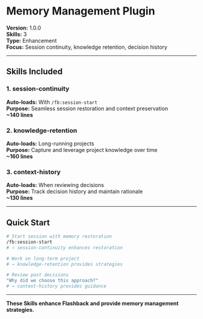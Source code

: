 # Memory Management Plugin

**Version:** 1.0.0  
**Skills:** 3  
**Type:** Enhancement  
**Focus:** Session continuity, knowledge retention, decision history

---

## Skills Included

### 1. session-continuity
**Auto-loads:** With `/fb:session-start`  
**Purpose:** Seamless session restoration and context preservation  
**~140 lines**

### 2. knowledge-retention
**Auto-loads:** Long-running projects  
**Purpose:** Capture and leverage project knowledge over time  
**~160 lines**

### 3. context-history
**Auto-loads:** When reviewing decisions  
**Purpose:** Track decision history and maintain rationale  
**~130 lines**

---

## Quick Start

```bash
# Start session with memory restoration
/fb:session-start
# → session-continuity enhances restoration

# Work on long-term project
# → knowledge-retention provides strategies

# Review past decisions
"Why did we choose this approach?"
# → context-history provides guidance
```

---

**These Skills enhance Flashback and provide memory management strategies.**

